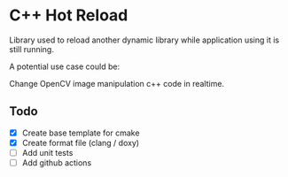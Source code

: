 # C++ Hot Reload

Library used to reload another dynamic library while application using it is still running.

A potential use case could be:

Change OpenCV image manipulation c++ code in realtime.

## Todo

- [x] Create base template for cmake
- [x] Create format file (clang / doxy)
- [ ] Add unit tests
- [ ] Add github actions